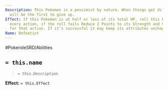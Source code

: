 ```yaml
---
Description: This Pokemon is a pessimist by nature. When things get difficult, it
  will be the first to give up.
Effect: If this Pokemon is at half or less of its total HP, roll this Pokemon's Loyalty
  every action, if the roll fails Reduce 2 Points to its Strength and Special Attributes
  for that action. If it's successful it may keep its attributes unchaged.
Name: Defeatist
---
```


#PokeroleSRD/Abilities

## `= this.name`

> *`= this.Description`*

**Effect:** `= this.Effect`